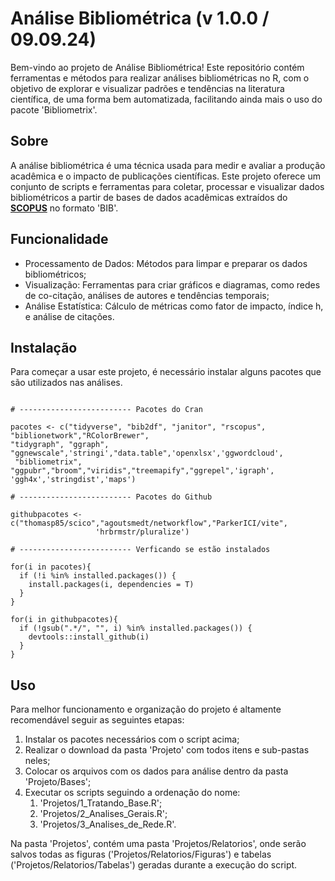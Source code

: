 # Análise Bibliométrica (v 1.0.0 / 09.09.24)

Bem-vindo ao projeto de Análise Bibliométrica! Este repositório contém ferramentas e métodos para realizar análises bibliométricas no R, com o objetivo de explorar e visualizar padrões e tendências na literatura científica, de uma forma bem automatizada, facilitando ainda mais o uso do pacote 'Bibliometrix'.

## Sobre

A análise bibliométrica é uma técnica usada para medir e avaliar a produção acadêmica e o impacto de publicações científicas. Este projeto oferece um conjunto de scripts e ferramentas para coletar, processar e visualizar dados bibliométricos a partir de bases de dados acadêmicas extraídos do [**SCOPUS**](https://www.scopus.com) no formato 'BIB'.

## Funcionalidade

* Processamento de Dados: Métodos para limpar e preparar os dados bibliométricos;
* Visualização: Ferramentas para criar gráficos e diagramas, como redes de co-citação, análises de autores e tendências temporais;
* Análise Estatística: Cálculo de métricas como fator de impacto, índice h, e análise de citações.

## Instalação

Para começar a usar este projeto, é necessário instalar alguns pacotes que são utilizados nas análises.

```{r}

# ------------------------- Pacotes do Cran

pacotes <- c("tidyverse", "bib2df", "janitor", "rscopus", "biblionetwork","RColorBrewer",
"tidygraph", "ggraph", "ggnewscale",'stringi',"data.table",'openxlsx','ggwordcloud',
 "bibliometrix", "ggpubr","broom","viridis","treemapify","ggrepel",'igraph',
'ggh4x','stringdist','maps')

# ------------------------- Pacotes do Github

githubpacotes <- c("thomasp85/scico","agoutsmedt/networkflow","ParkerICI/vite",
                   'hrbrmstr/pluralize')

# ------------------------- Verficando se estão instalados

for(i in pacotes){
  if (!i %in% installed.packages()) {
    install.packages(i, dependencies = T)
  }
}

for(i in githubpacotes){
  if (!gsub(".*/", "", i) %in% installed.packages()) {
    devtools::install_github(i)
  }
}

```
## Uso

Para melhor funcionamento e organização do projeto é altamente recomendável seguir as seguintes etapas:

1. Instalar os pacotes necessários com o script acima;
2. Realizar o download da pasta 'Projeto' com todos itens e sub-pastas neles;
3. Colocar os arquivos com os dados para análise dentro da pasta 'Projeto/Bases';
4. Executar os scripts seguindo a ordenação do nome:
   1. 'Projetos/1_Tratando_Base.R';
   2. 'Projetos/2_Analises_Gerais.R';
   3. 'Projetos/3_Analises_de_Rede.R'.

Na pasta 'Projetos', contém uma pasta 'Projetos/Relatorios', onde serão salvos todas as figuras ('Projetos/Relatorios/Figuras') e tabelas ('Projetos/Relatorios/Tabelas') geradas durante a execução do script.
